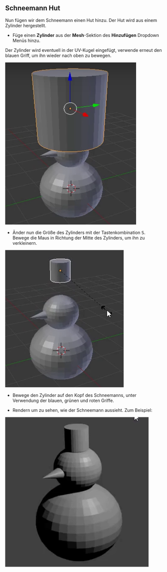 ## Schneemann Hut

Nun fügen wir dem Schneemann einen Hut hinzu. Der Hut wird aus einem Zylinder hergestellt.

+ Füge einen **Zylinder** aus der **Mesh**-Sektion des **Hinzufügen** Dropdown Menüs hinzu.

Der Zylinder wird eventuell in der UV-Kugel eingefügt, verwende erneut den blauen Griff, um ihn wieder nach oben zu bewegen.

![Zylinder ziehen](images/blender-drag-cylinder.png)

+ Änder nun die Größe des Zylinders mit der Tastenkombination <kbd>S</kbd>. Bewege die Maus in Richtung der Mitte des Zylinders, um ihn zu verkleinern.

![Zylindergröße ändern](images/blender-resize-cylinder.png)

+ Bewege den Zylinder auf den Kopf des Schneemanns, unter Verwendung der blauen, grünen und roten Griffe.

+ Rendern um zu sehen, wie der Schneemann aussieht. Zum Beispiel:

![Rendern Sie den Schneemann](images/blender-render-snowman-1.png)